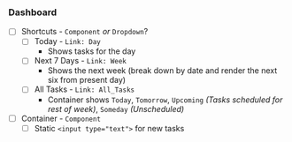 ### Dashboard
- [ ] Shortcuts - `Component` _or_ `Dropdown`?
    - [ ] Today - `Link: Day`
        - Shows tasks for the day
    - [ ] Next 7 Days - `Link: Week`
        - Shows the next week (break down by date and render the next six from present day)
    - [ ] All Tasks - `Link: All_Tasks`
        - Container shows `Today`, `Tomorrow`, `Upcoming` _(Tasks scheduled for rest of week)_, `Someday` _(Unscheduled)_


- [ ] Container - `Component`
  - [ ] Static `<input type="text">` for new tasks